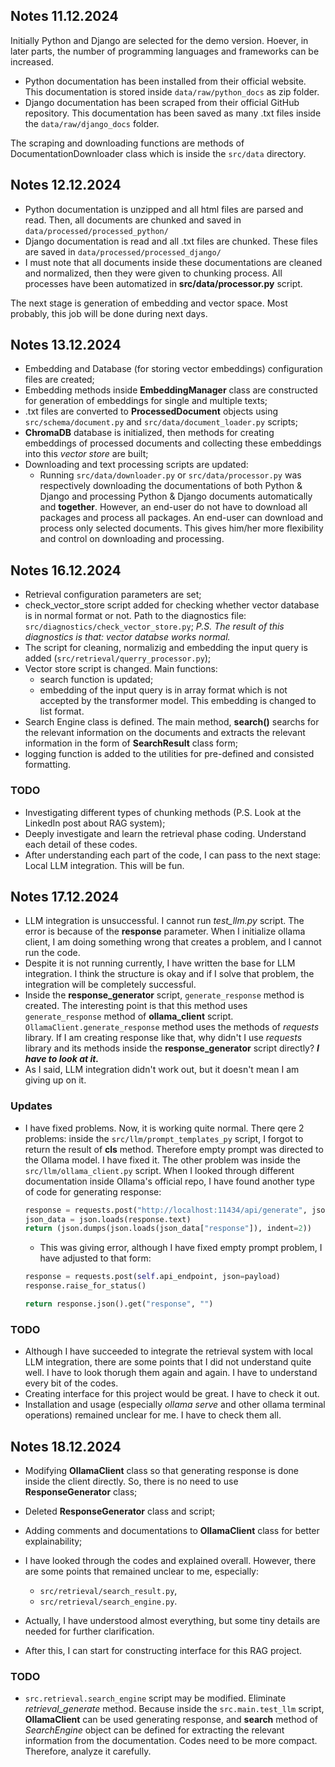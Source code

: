 ## Notes 11.12.2024
Initially Python and Django are selected for the demo version. Hoever, in later parts, the number of programming languages and frameworks can be increased. 
* Python documentation has been installed from their official website. This documentation is stored inside `data/raw/python_docs` as zip folder. 
* Django documentation has been scraped from their official GitHub repository. This documentation has been saved as many .txt files inside the `data/raw/django_docs` folder. 

The scraping and downloading functions are methods of DocumentationDownloader class which is inside the `src/data` directory.

## Notes 12.12.2024
* Python documentation is unzipped and all html files are parsed and read. Then, all documents are chunked and saved in `data/processed/processed_python/`
* Django documentation is read and all .txt files are chunked. These files are saved in `data/processed/processed_django/`
* I must note that all documents inside these documentations are cleaned and normalized, then they were given to chunking process. All processes have been automatized in **src/data/processor.py** script.

The next stage is generation of embedding and vector space. Most probably, this job will be done during next days.

## Notes 13.12.2024
* Embedding and Database (for storing vector embeddings) configuration files are created;
* Embedding methods inside **EmbeddingManager** class are constructed for generation of embeddings for single and multiple texts;
* .txt files are converted to **ProcessedDocument** objects using `src/schema/document.py` and `src/data/document_loader.py` scripts;
* **ChromaDB** database is initialized, then methods for creating embeddings of processed documents and collecting these embeddings into this *vector store* are built;
* Downloading and text processing scripts are updated:
    * Running `src/data/downloader.py` or `src/data/processor.py` was respectively downloading the documentations of both Python & Django and processing Python & Django documents automatically and **together**. However, an end-user do not have to download all packages and process all packages. An end-user can download and process only selected documents. This gives him/her more flexibility and control on downloading and processing.

## Notes 16.12.2024
* Retrieval configuration parameters are set;
* check_vector_store script added for checking whether vector database is in normal format or not. Path to the diagnostics file: `src/diagnostics/check_vector_store.py`;
*P.S. The result of this diagnostics is that: vector databse works normal.*
* The script for cleaning, normalizig and embedding the input query is added (`src/retrieval/querry_processor.py`);
* Vector store script is changed. Main functions:
    * search function is updated;
    * embedding of the input query is in array format which is not accepted by the transformer model. This embedding is changed to list format.
* Search Engine class is defined. The main method, **search()** searchs for the relevant information on the documents and extracts the relevant information in the form of **SearchResult** class form;
* logging function is added to the utilities for pre-defined and consisted formatting.

### TODO
* Investigating different types of chunking methods (P.S. Look at the LinkedIn post about RAG system);
* Deeply investigate and learn the retrieval phase coding. Understand each detail of these codes. 
* After understanding each part of the code, I can pass to the next stage: Local LLM integration. This will be fun. 

## Notes 17.12.2024
* LLM integration is unsuccessful. I cannot run *test_llm.py* script. The error is because of the **response** parameter. When I initialize ollama client, I am doing something wrong that creates a problem, and I cannot run the code. 
* Despite it is not running currently, I have written the base for LLM integration. I think the structure is okay and if I solve that problem, the integration will be completely successful.
* Inside the **response_generator** script, `generate_response` method is created. The interesting point is that this method uses `generate_response` method of **ollama_client** script. `OllamaClient.generate_response` method uses the methods of *requests* library. If I am creating response like that, why didn't I use *requests* library and its methods inside the **response_generator** script directly? **_I have to look at it._**
* As I said, LLM integration didn't work out, but it doesn't mean I am giving up on it. 

### Updates
* I have fixed problems. Now, it is working quite normal. There qere 2 problems: inside the `src/llm/prompt_templates_py` script, I forgot to return the result of **cls** method. Therefore empty prompt was directed to the Ollama model. I have fixed it. The other problem was inside the `src/llm/ollama_client.py` script. When I looked through different documentation inside Ollama's official repo, I have found another type of code for generating response: 
    ```python
    response = requests.post("http://localhost:11434/api/generate", json=payload, stream=False)
    json_data = json.loads(response.text)
    return (json.dumps(json.loads(json_data["response"]), indent=2))
    ```
    * This was giving error, although I have fixed empty prompt problem, I have adjusted to that form:
    ```python
    response = requests.post(self.api_endpoint, json=payload)
    response.raise_for_status()

    return response.json().get("response", "")
    ```

### TODO
* Although I have succeeded to integrate the retrieval system with local LLM integration, there are some points that I did not understand quite well. I have to look thorugh them again and again. I have to understand every bit of the codes.
* Creating interface for this project would be great. I have to check it out.
* Installation and usage (especially *ollama serve* and other ollama terminal operations) remained unclear for me. I have to check them all. 

## Notes 18.12.2024
* Modifying **OllamaClient** class so that generating response is done inside the client directly. So, there is no need to use **ResponseGenerator** class;
* Deleted **ResponseGenerator** class and script;
* Adding comments and documentations to **OllamaClient** class for better explainability;

* I have looked through the codes and explained overall. However, there are some points that remained unclear to me, especially:
    * `src/retrieval/search_result.py`,
    * `src/retrieval/search_engine.py`.
* Actually, I have understood almost everything, but some tiny details are needed for further clarification.

* After this, I can start for constructing interface for this RAG project.

### TODO
* `src.retrieval.search_engine` script may be modified. Eliminate *retrieval_generate* method. Because inside the `src.main.test_llm` script, **OllamaClient** can be used generating response, and **search** method of *SearchEngine* object can be defined for extracting the relevant information from the documentation. Codes need to be more compact. Therefore, analyze it carefully.